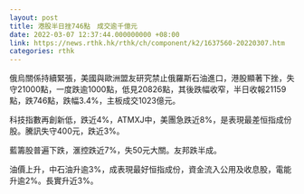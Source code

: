 ```yaml
---
layout: post
title: 港股半日挫746點　成交逾千億元
date: 2022-03-07 12:37:44.000000000 +08:00
link: https://news.rthk.hk/rthk/ch/component/k2/1637560-20220307.htm
categories: rthk
---
```


俄烏關係持續緊張，美國與歐洲盟友研究禁止俄羅斯石油進口，港股顯著下挫，失守21000點，一度跌逾1000點，低見20826點，其後跌幅收窄，半日收報21159點，跌746點，跌幅3.4%，主板成交1023億元。

科技指數再創新低，跌近4%，ATMXJ中，美團急跌近8%，是表現最差恒指成份股。騰訊失守400元，跌近3%。

藍籌股普遍下跌，滙控跌近7%，失50元大關。友邦跌半成。

油價上升，中石油升逾3%，成表現最好恒指成份，資金流入公用及收息股，電能升逾2%。長實升近3%。
